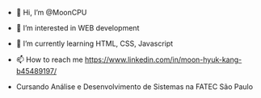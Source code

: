- 👋 Hi, I’m @MoonCPU
- 👀 I’m interested in WEB development
- 🌱 I’m currently learning HTML, CSS, Javascript
- 📫 How to reach me https://www.linkedin.com/in/moon-hyuk-kang-b45489197/

- Cursando Análise e Desenvolvimento de Sistemas na FATEC São Paulo

